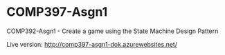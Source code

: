 # COMP397-Asgn1 
COMP392-Asgn1 - Create a game using the State Machine Design Pattern

Live version: http://comp397-asgn1-dok.azurewebsites.net/